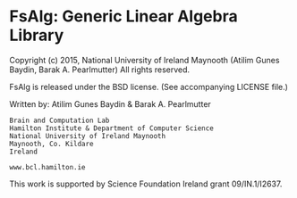 FsAlg: Generic Linear Algebra Library
=====================================

Copyright (c) 2015, National University of Ireland Maynooth (Atilim Gunes Baydin, Barak A. Pearlmutter)
All rights reserved.

FsAlg is released under the BSD license. (See accompanying LICENSE file.)

Written by: Atilim Gunes Baydin & Barak A. Pearlmutter

    Brain and Computation Lab
    Hamilton Institute & Department of Computer Science
    National University of Ireland Maynooth
    Maynooth, Co. Kildare
    Ireland

    www.bcl.hamilton.ie

This work is supported by Science Foundation Ireland grant 09/IN.1/I2637.
